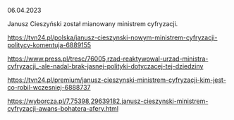 06.04.2023

Janusz Cieszyński został mianowany ministrem cyfryzacji.

https://tvn24.pl/polska/janusz-cieszynski-nowym-ministrem-cyfryzacji-politycy-komentuja-6889155

https://www.press.pl/tresc/76005,rzad-reaktywowal-urzad-ministra-cyfryzacji_-ale-nadal-brak-jasnej-polityki-dotyczacej-tej-dziedziny

https://tvn24.pl/premium/janusz-cieszynski-ministrem-cyfryzacji-kim-jest-co-robil-wczesniej-6888737

https://wyborcza.pl/7,75398,29639182,janusz-cieszynski-ministrem-cyfryzacji-awans-bohatera-afery.html